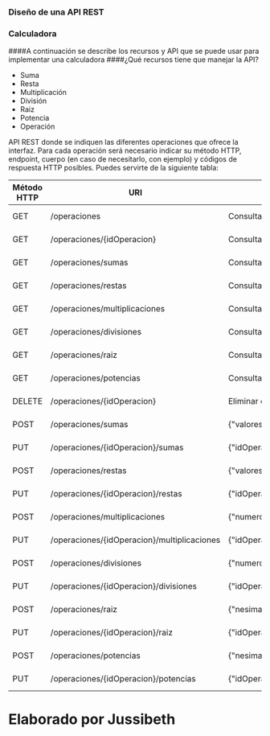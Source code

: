 ### Diseño de una API REST 
### Calculadora
####A continuación se describe los recursos y API que se puede usar para implementar una calculadora
####¿Qué recursos tiene que manejar la API?
- Suma
- Resta
- Multiplicación
- División
- Raiz
- Potencia
- Operación

API REST donde se indiquen las diferentes operaciones que ofrece la interfaz. Para cada operación será necesario indicar su método HTTP, endpoint, cuerpo (en caso de necesitarlo, con ejemplo) y códigos de respuesta HTTP posibles. Puedes servirte de la siguiente tabla:


                    
Método HTTP  | URI | Body/descripción | Respuesta
------------- | ------------- | ------------- | -------------
GET  | /operaciones| Consulta de todas las operaciones| 200, 404,404,500
GET  | /operaciones/{idOperacion}| Consulta de operación por id| 200, 404,404,500
GET  | /operaciones/sumas| Consulta de operaciones de suma| 200, 404,404,500
GET  | /operaciones/restas| Consulta de operaciones de resta| 200, 404,404,500
GET  | /operaciones/multiplicaciones| Consulta de operaciones de multiplicación| 200, 404,404,500
GET  | /operaciones/divisiones| Consulta de operaciones de división| 200, 404,404,500
GET  | /operaciones/raiz| Consulta de operaciones de raíz| 200, 404,404,500
GET  | /operaciones/potencias| Consulta de operaciones de potencias| 200, 404,404,500
DELETE  | /operaciones/{idOperacion}| Eliminar operación| 200, 404,404,500
POST | /operaciones/sumas |{"valores":[1,4,3,4,5],"resultadoEsperado":17}|201, 404,404,500
PUT  | /operaciones/{idOperacion}/sumas |{"idOperacion":1,"valores":[1,4,3,4,5],"resultadoEsperado":17}|200, 404,404,500
POST | /operaciones/restas |{"valores":[1,4,3,4,5],"resultadoEsperado":-15}|201, 404,404,500
PUT  | /operaciones/{idOperacion}/restas |{"idOperacion":2,"valores":[1,4,3,4,5],"resultadoEsperado":-15} |200, 404,404,500
POST | /operaciones/multiplicaciones |{"numero1":2,"numero2":4,"resultadoEsperado":8}|201, 404,404,500
PUT  | /operaciones/{idOperacion}/multiplicaciones |{"idOperacion":3,"numero1":2,"numero2":4,"resultadoEsperado":8}|200, 404,404,500
POST | /operaciones/divisiones |{"numero1":4,"numero2":2,"resultadoEsperado":2}|201, 404,404,500
PUT  | /operaciones/{idOperacion}/divisiones |{"idOperacion":4,"numero1":4,"numero2":2,"resultadoEsperado":2}|200, 404,404,500
POST | /operaciones/raiz |{"nesima":2,"numero":4,"resultadoEsperado":4}|201, 404,404,500
PUT  | /operaciones/{idOperacion}/raiz |{"idOperacion":5,"nesima":2,"numero":4,"resultadoEsperado":4}|200, 404,404,500
POST | /operaciones/potencias|{"nesima":2,"numero":4,"resultadoEsperado":16}|201, 404,404,500
PUT  | /operaciones/{idOperacion}/potencias |{"idOperacion":6,nesima":2,"numero":4,"resultadoEsperado":16}|200, 404,404,500

# Elaborado por Jussibeth